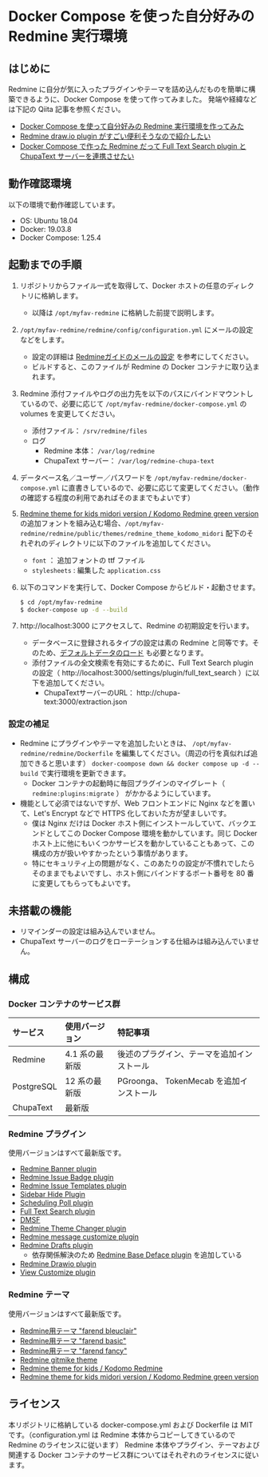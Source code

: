 # Docker Compose を使った自分好みの Redmine 実行環境

## はじめに

Redmine に自分が気に入ったプラグインやテーマを詰め込んだものを簡単に構築できるように、Docker Compose を使って作ってみました。
発端や経緯などは下記の Qiita 記事を参照ください。

* [Docker Compose を使って自分好みの Redmine 実行環境を作ってみた](https://qiita.com/juno-nishizaki/items/45ff4186feb75d512306)
* [Redmine draw.io plugin がすごい便利そうなので紹介したい](https://qiita.com/juno-nishizaki/items/f3e5f192935de01ce49b)
* [Docker Compose で作った Redmine だって Full Text Search plugin と ChupaText サーバーを連携させたい](https://qiita.com/juno-nishizaki/items/4138fd43ba22d8880a5d)

## 動作確認環境

以下の環境で動作確認しています。

* OS: Ubuntu 18.04
* Docker: 19.03.8
* Docker Compose: 1.25.4

## 起動までの手順

1. リポジトリからファイル一式を取得して、Docker ホストの任意のディレクトリに格納します。
    * 以降は `/opt/myfav-redmine` に格納した前提で説明します。
1. `/opt/myfav-redmine/redmine/config/configuration.yml` にメールの設定などをします。
    * 設定の詳細は [Redmineガイドのメールの設定](http://guide.redmine.jp/Email_Configuration/) を参考にしてください。
    * ビルドすると、このファイルが Redmine の Docker コンテナに取り込まれます。
1. Redmine 添付ファイルやログの出力先を以下のパスにバインドマウントしているので、必要に応じて `/opt/myfav-redmine/docker-compose.yml` の volumes を変更してください。
    * 添付ファイル： `/srv/redmine/files`
    * ログ
        * Redmine 本体： `/var/log/redmine`
        * ChupaText サーバー： `/var/log/redmine-chupa-text`
1. データベース名／ユーザー／パスワードを `/opt/myfav-redmine/docker-compose.yml` に直書きしているので、必要に応じて変更してください。（動作の確認する程度の利用であればそのままでもよいです）
1. [Redmine theme for kids midori version / Kodomo Redmine green version](https://github.com/akiko-pusu/redmine_theme_kodomo_midori) の追加フォントを組み込む場合、`/opt/myfav-redmine/redmine/public/themes/redmine_theme_kodomo_midori` 配下のそれぞれのディレクトリに以下のファイルを追加してください。
    * `font` ： 追加フォントの ttf ファイル
    * `stylesheets` : 編集した `application.css`
1. 以下のコマンドを実行して、Docker Compose からビルド・起動させます。

    ```bash
    $ cd /opt/myfav-redmine
    $ docker-compose up -d --build
    ```
1. http://localhost:3000 にアクセスして、Redmine の初期設定を行います。
    * データベースに登録されるタイプの設定は素の Redmine と同等です。そのため、[デフォルトデータのロード](http://redmine.jp/tech_note/first-step/admin/load_default_data/) も必要となります。
    * 添付ファイルの全文検索を有効にするために、Full Text Search plugin の設定（ http://localhost:3000/settings/plugin/full_text_search ）に以下を追加してください。
        * ChupaTextサーバーのURL： http://chupa-text:3000/extraction.json

### 設定の補足

* Redmine にプラグインやテーマを追加したいときは、 `/opt/myfav-redmine/redmine/Dockerfile` を編集してください。（周辺の行を真似れば追加できると思います） `docker-coompose down && docker compose up -d --build` で実行環境を更新できます。
    * Docker コンテナの起動時に毎回プラグインのマイグレート（ `redmine:plugins:migrate` ） がかかるようにしています。
* 機能として必須ではないですが、Web フロントエンドに Nginx などを置いて、Let's Encrypt などで HTTPS 化しておいた方が望ましいです。
    * 僕は Nginx だけは Docker ホスト側にインストールしていて、バックエンドとしてこの Docker Compose 環境を動かしています。同じ Docker ホスト上に他にもいくつかサービスを動かしていることもあって、この構成の方が扱いやすかったという事情があります。
    * 特にセキュリティ上の問題がなく、このあたりの設定が不慣れでしたらそのままでもよいですし、ホスト側にバインドするポート番号を 80 番に変更してもらってもよいです。

## 未搭載の機能

* リマインダーの設定は組み込んでいません。
* ChupaText サーバーのログをローテーションする仕組みは組み込んでいません。


## 構成

### Docker コンテナのサービス群

| サービス    |  使用バージョン | 特記事項 |
|:---|:---|:---|
| Redmine      | 4.1 系の最新版 | 後述のプラグイン、テーマを追加インストール |
| PostgreSQL   | 12 系の最新版 | PGroonga、 TokenMecab を追加インストール |
| ChupaText    | 最新版 | |

### Redmine プラグイン

使用バージョンはすべて最新版です。

* [Redmine Banner plugin](https://github.com/akiko-pusu/redmine_banner)
* [Redmine Issue Badge plugin](https://github.com/akiko-pusu/redmine_issue_badge)
* [Redmine Issue Templates plugin](https://github.com/akiko-pusu/redmine_issue_templates)
* [Sidebar Hide Plugin](https://github.com/bizyman/sidebar_hide)
* [Scheduling Poll plugin](https://github.com/cat-in-136/redmine_scheduling_poll)
* [Full Text Search plugin](https://github.com/clear-code/redmine_full_text_search)
* [DMSF](https://github.com/danmunn/redmine_dmsf)
* [Redmine Theme Changer plugin](https://github.com/haru/redmine_theme_changer)
* [Redmine message customize plugin](https://github.com/ishikawa999/redmine_message_customize)
* [Redmine Drafts plugin](https://github.com/jbbarth/redmine_drafts)
    * 依存関係解決のため [Redmine Base Deface plugin](https://github.com/jbbarth/redmine_base_deface) を追加している
* [Redmine Drawio plugin](https://github.com/mikitex70/redmine_drawio)
* [View Customize plugin](https://github.com/onozaty/redmine-view-customize)

### Redmine テーマ

使用バージョンはすべて最新版です。

* [Redmine用テーマ "farend bleuclair"](https://github.com/farend/redmine_theme_farend_bleuclair)
* [Redmine用テーマ "farend basic"](https://github.com/farend/redmine_theme_farend_basic)
* [Redmine用テーマ "farend fancy"](https://github.com/farend/redmine_theme_farend_fancy)
* [Redmine gitmike theme](https://github.com/makotokw/redmine-theme-gitmike)
* [Redmine theme for kids / Kodomo Redmine](https://github.com/akiko-pusu/redmine_theme_kodomo)
* [Redmine theme for kids midori version / Kodomo Redmine green version](https://github.com/akiko-pusu/redmine_theme_kodomo_midori) 

## ライセンス

本リポジトリに格納している docker-compose.yml および Dockerfile は MIT です。（configuration.yml は Redmine 本体からコピーしてきているので Redmine のライセンスに従います）
Redmine 本体やプラグイン、テーマおよび関連する Docker コンテナのサービス群についてはそれぞれのライセンスに従います。

